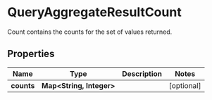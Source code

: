 # QueryAggregateResultCount

Count contains the counts for the set of values returned.

## Properties

Name | Type | Description | Notes
------------ | ------------- | ------------- | -------------
**counts** | **Map&lt;String, Integer&gt;** |  |  [optional]



